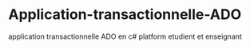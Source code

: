 # Application-transactionnelle-ADO
application transactionnelle ADO en c# platform etudient et enseignant
